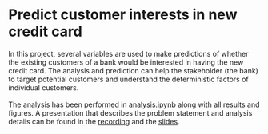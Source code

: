 # Predict customer interests in new credit card
In this project, several variables are used to make predictions of whether the existing customers of a bank would be interested in having the new credit card. The analysis and prediction can help the stakeholder (the bank) to target potential customers and understand the deterministic factors of individual customers.\
\
The analysis has been performed in [analysis.ipynb](https://github.com/fiofiofiona/Credit-card-customer-prediction/blob/main/analysis.ipynb) along with all results and figures. A presentation that describes the problem statement and analysis details can be found in the [recording](https://drive.google.com/file/d/1syIe25O87nmIa2PAg7lfj6KiogJ3OEX7/view?usp=sharing) and the [slides](https://github.com/fiofiofiona/Credit-card-customer-prediction/blob/main/slides.pptx).
